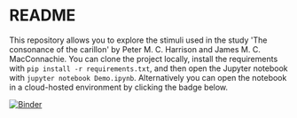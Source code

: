 # README

This repository allows you to explore the stimuli used in the study
'The consonance of the carillon' by Peter M. C. Harrison and James M. C. MacConnachie.
You can clone the project locally, install the requirements with `pip install -r requirements.txt`,
and then open the Jupyter notebook with `jupyter notebook Demo.ipynb`.
Alternatively you can open the notebook in a cloud-hosted environment by clicking the badge below.

[![Binder](https://mybinder.org/badge_logo.svg)](https://mybinder.org/v2/gh/pmcharrison/consonance-dyad-demo/HEAD?labpath=demo_synth.ipynb)
